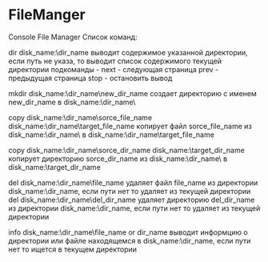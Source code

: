# FileManger
Console File Manager
Список команд:

dir disk_name:\dir_name	выводит содержимое указанной директории, если путь не указа, то выводит список содержимого текущей директории
подкоманды - 	next - следующая страница
		prev - предыдущая страница
		stop - остановить вывод

mkdir disk_name:\dir_name\new_dir_name	создает директорию с именем new_dir_name в disk_name:\dir_name\

copy disk_name:\dir_name\sorce_file_name disk_name:\dir_name\target_file_name	копирует файл sorce_file_name из disk_name:\dir_name\ в disk_name:\dir_name\target_file_name

copy disk_name:\dir_name\sorce_dir_name disk_name:\target_dir_name копирует директорию sorce_dir_name из disk_name:\dir_name\ в disk_name:\target_dir_name

del disk_name:\dir_name\file_name удаляет файл file_name из директории disk_name:\dir_name\, если пути нет то удаляет из текущей директории
del disk_name:\dir_name\del_dir_name удаляет директорию del_dir_name из директории disk_name:\dir_name\, если пути нет то удаляет из текущей директории

info disk_name:\dir_name\file_name or dir_name выводит информцию о директории или файле находящемся в disk_name:\dir_name\, если пути нет то ищется в текущем директории

